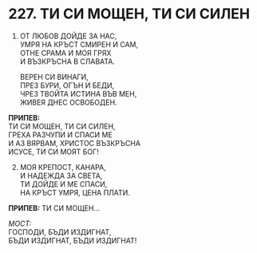 # 227. ТИ СИ МОЩЕН, ТИ СИ СИЛЕН  
  
1. ОТ ЛЮБОВ ДОЙДЕ ЗА НАС,  
    УМРЯ НА КРЪСТ СМИРЕН И САМ,  
    ОТНЕ СРАМА И МОЯ ГРЯХ  
    И ВЪЗКРЪСНА В СЛАВАТА.  
  
    ВЕРЕН СИ ВИНАГИ,  
    ПРЕЗ БУРИ, ОГЪН И БЕДИ,  
    ЧРЕЗ ТВОЙТА ИСТИНА ВЪВ МЕН,  
    ЖИВЕЯ ДНЕС ОСВОБОДЕН.  
  
**ПРИПЕВ:**  
ТИ СИ МОЩЕН, ТИ СИ СИЛЕН,  
ГРЕХА РАЗЧУПИ И СПАСИ МЕ  
И АЗ ВЯРВАМ, ХРИСТОС ВЪЗКРЪСНА  
ИСУСЕ, ТИ СИ МОЯТ БОГ!  
  
2. МОЯ КРЕПОСТ, КАНАРА,  
И НАДЕЖДА ЗА СВЕТА,  
ТИ ДОЙДЕ И МЕ СПАСИ,  
НА КРЪСТ УМРЯ, ЦЕНА ПЛАТИ.  
  
**ПРИПЕВ:** ТИ СИ МОЩЕН…  
  
*МОСТ:*  
ГОСПОДИ, БЪДИ ИЗДИГНАТ,  
БЪДИ ИЗДИГНАТ, БЪДИ ИЗДИГНАТ!  


<DownloadsButton pdf="/pdf/227-ti-si-moshten.pdf" />

<DownloadChordsButton pdf="/chords/227-ti-si-moshten_akord.pdf"/>
